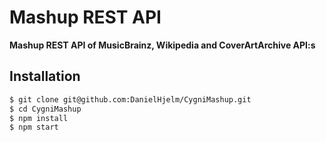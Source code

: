 # Mashup REST API
**Mashup REST API of MusicBrainz, Wikipedia and CoverArtArchive API:s**

## Installation
```sh
$ git clone git@github.com:DanielHjelm/CygniMashup.git
$ cd CygniMashup
$ npm install
$ npm start
```